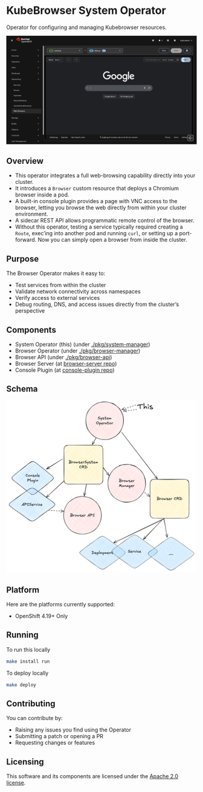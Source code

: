 # KubeBrowser System Operator

Operator for configuring and managing Kubebrowser resources.

![screenshot](./misc/screenshot.png)

## Overview

- This operator integrates a full web-browsing capability directly into your cluster.
- It introduces a `Browser` custom resource that deploys a Chromium browser inside a pod.
- A built-in console plugin provides a page with VNC access to the browser, letting you browse the web directly from within your cluster environment.
- A sidecar REST API allows programmatic remote control of the browser.
- Without this operator, testing a service typically required creating a `Route`, exec’ing into another pod and running `curl`, or setting up a port-forward. Now you can simply open a browser from inside the cluster.

## Purpose

The Browser Operator makes it easy to:

- Test services from within the cluster
- Validate network connectivity across namespaces
- Verify access to external services
- Debug routing, DNS, and access issues directly from the cluster’s perspective

## Components

- System Operator (this) (under [./pkg/system-manager](./pkg/system-manager))
- Browser Operator (under [./pkg/browser-manager](./pkg/browser-manager))
- Browser API (under [./pkg/browser-api](./pkg/browser-api))
- Browser Server (at [browser-server repo](https://github.com/kubebrowser/browser-server))
- Console Plugin (at [console-plugin repo](https://github.com/kubebrowser/console-plugin))

## Schema

![schema](./misc/schema.png)

## Platform

Here are the platforms currently supported:

- OpenShift 4.19+ Only

## Running

To run this locally

```bash
make install run
```

To deploy locally

```bash
make deploy
```

## Contributing

You can contribute by:

- Raising any issues you find using the Operator
- Submitting a patch or opening a PR
- Requesting changes or features

## Licensing

This software and its components are licensed under the [Apache 2.0 license](https://www.apache.org/licenses/LICENSE-2.0).
